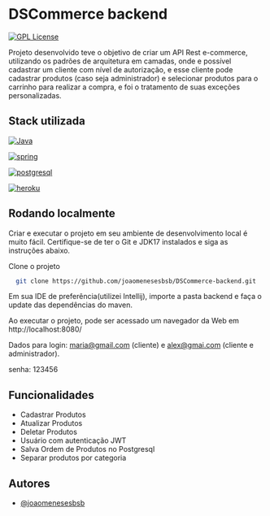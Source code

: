 
# DSCommerce backend

[![GPL License](https://img.shields.io/badge/License-GPL-yellow.svg)](https://opensource.org/licenses/)

Projeto desenvolvido teve o objetivo de criar um API Rest e-commerce, utilizando os padrões de arquitetura em camadas, onde e possível cadastrar um cliente com nível de autorização, e esse cliente pode cadastrar produtos (caso seja administrador) e selecionar produtos para o carrinho para realizar a compra, e foi o tratamento de suas exceções personalizadas.


## Stack utilizada

[![Java](https://img.shields.io/badge/Java-ED8B00?style=for-the-badge&logo=openjdk&logoColor=white)]()

[![spring](https://img.shields.io/badge/Spring-6DB33F?style=for-the-badge&logo=spring&logoColor=white)]()

[![postgresql](https://img.shields.io/badge/PostgreSQL-316192?style=for-the-badge&logo=postgresql&logoColor=white)]()

[![heroku](https://img.shields.io/badge/Heroku-430098?style=for-the-badge&logo=heroku&logoColor=white)]()

## Rodando localmente

Criar e executar o projeto em seu ambiente de desenvolvimento local é muito fácil. Certifique-se de ter o Git e JDK17 instalados e siga as instruções abaixo.


Clone o projeto

```bash
  git clone https://github.com/joaomenesesbsb/DSCommerce-backend.git
```

Em sua IDE de preferência(utilizei Intellij), importe a pasta backend e faça o update das dependências do maven.

Ao executar o projeto, pode ser acessado um navegador da Web em http://localhost:8080/

Dados para login: maria@gmail.com (cliente) e alex@gmai.com (cliente e administrador).

senha: 123456


## Funcionalidades

- Cadastrar Produtos
- Atualizar Produtos
- Deletar Produtos
- Usuário com autenticação JWT
- Salva Ordem de Produtos no Postgresql
- Separar produtos por categoria


## Autores

- [@joaomenesesbsb](https://github.com/joaomenesesbsb)

